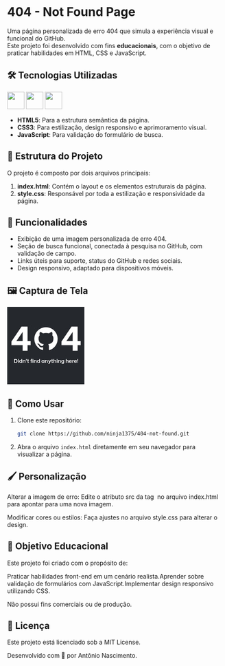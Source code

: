 # 404 - Not Found Page  

Uma página personalizada de erro 404 que simula a experiência visual e funcional do GitHub.  
Este projeto foi desenvolvido com fins **educacionais**, com o objetivo de praticar habilidades em HTML, CSS e JavaScript.  

## 🛠️ Tecnologias Utilizadas  

<a href="https://programartudo.blogspot.com/2024/11/html-tudo-o-que-precisa-para-comecar.html" target="_blank"><img loading="lazy" src="https://cdn.jsdelivr.net/gh/devicons/devicon/icons/html5/html5-original.svg" width="40" height="40"/></a> <a href="https://programartudo.blogspot.com/2024/11/css-como-dar-estilo-ao-teu-website.html" target="_blank"><img loading="lazy" src="https://cdn.jsdelivr.net/gh/devicons/devicon/icons/css3/css3-original.svg" width="40" height="40"/></a> <a href="https://programartudo.blogspot.com/2024/11/javascript-linguagem-dinamica-da-web.html" target="_blank"><img loading="lazy" src="https://cdn.jsdelivr.net/gh/devicons/devicon/icons/javascript/javascript-original.svg" width="40" height="40"/></a>

- **HTML5**: Para a estrutura semântica da página.  
- **CSS3**: Para estilização, design responsivo e aprimoramento visual.  
- **JavaScript**: Para validação do formulário de busca.  

## 📂 Estrutura do Projeto  

O projeto é composto por dois arquivos principais:  

1. **index.html**: Contém o layout e os elementos estruturais da página.  
2. **style.css**: Responsável por toda a estilização e responsividade da página.  

## 🔑 Funcionalidades  

- Exibição de uma imagem personalizada de erro 404.  
- Seção de busca funcional, conectada à pesquisa no GitHub, com validação de campo.  
- Links úteis para suporte, status do GitHub e redes sociais.  
- Design responsivo, adaptado para dispositivos móveis.  

## 🖼️ Captura de Tela  

![404 - Not Found](404.jpeg)  

## 🚀 Como Usar  

1. Clone este repositório:  
   ```bash  
   git clone https://github.com/ninja1375/404-not-found.git
   ```
2. Abra o arquivo `index.html` diretamente em seu navegador para visualizar a página.

## 🖌️ Personalização

Alterar a imagem de erro:
Edite o atributo src da tag <img> no arquivo index.html para apontar para uma nova imagem.

Modificar cores ou estilos:
Faça ajustes no arquivo style.css para alterar o design.

## 🎯 Objetivo Educacional

Este projeto foi criado com o propósito de:

Praticar habilidades front-end em um cenário realista.Aprender sobre validação de formulários com JavaScript.Implementar design responsivo utilizando CSS.

Não possui fins comerciais ou de produção.

## 📜 Licença

Este projeto está licenciado sob a MIT License.

Desenvolvido com 🧡 por Antônio Nascimento.
